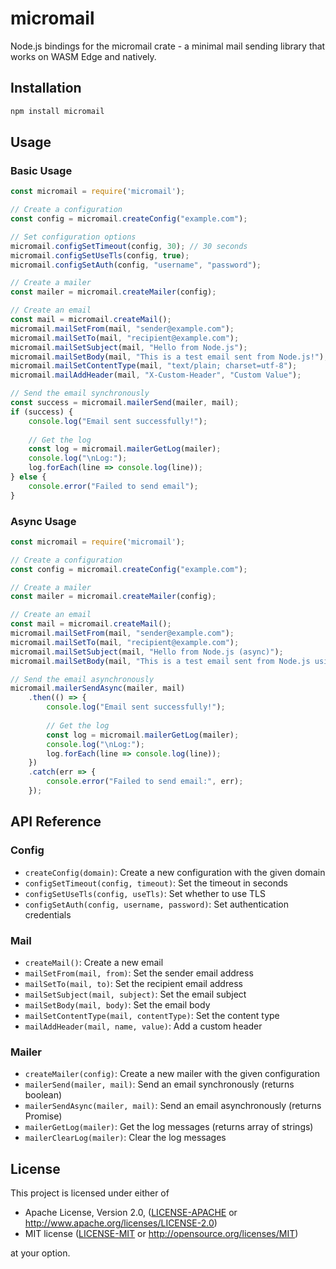 # micromail

Node.js bindings for the micromail crate - a minimal mail sending library that works on WASM Edge and natively.

## Installation

```bash
npm install micromail
```

## Usage

### Basic Usage

```javascript
const micromail = require('micromail');

// Create a configuration
const config = micromail.createConfig("example.com");

// Set configuration options
micromail.configSetTimeout(config, 30); // 30 seconds
micromail.configSetUseTls(config, true);
micromail.configSetAuth(config, "username", "password");

// Create a mailer
const mailer = micromail.createMailer(config);

// Create an email
const mail = micromail.createMail();
micromail.mailSetFrom(mail, "sender@example.com");
micromail.mailSetTo(mail, "recipient@example.com");
micromail.mailSetSubject(mail, "Hello from Node.js");
micromail.mailSetBody(mail, "This is a test email sent from Node.js!");
micromail.mailSetContentType(mail, "text/plain; charset=utf-8");
micromail.mailAddHeader(mail, "X-Custom-Header", "Custom Value");

// Send the email synchronously
const success = micromail.mailerSend(mailer, mail);
if (success) {
    console.log("Email sent successfully!");
    
    // Get the log
    const log = micromail.mailerGetLog(mailer);
    console.log("\nLog:");
    log.forEach(line => console.log(line));
} else {
    console.error("Failed to send email");
}
```

### Async Usage

```javascript
const micromail = require('micromail');

// Create a configuration
const config = micromail.createConfig("example.com");

// Create a mailer
const mailer = micromail.createMailer(config);

// Create an email
const mail = micromail.createMail();
micromail.mailSetFrom(mail, "sender@example.com");
micromail.mailSetTo(mail, "recipient@example.com");
micromail.mailSetSubject(mail, "Hello from Node.js (async)");
micromail.mailSetBody(mail, "This is a test email sent from Node.js using async/await!");

// Send the email asynchronously
micromail.mailerSendAsync(mailer, mail)
    .then(() => {
        console.log("Email sent successfully!");
        
        // Get the log
        const log = micromail.mailerGetLog(mailer);
        console.log("\nLog:");
        log.forEach(line => console.log(line));
    })
    .catch(err => {
        console.error("Failed to send email:", err);
    });
```

## API Reference

### Config

- `createConfig(domain)`: Create a new configuration with the given domain
- `configSetTimeout(config, timeout)`: Set the timeout in seconds
- `configSetUseTls(config, useTls)`: Set whether to use TLS
- `configSetAuth(config, username, password)`: Set authentication credentials

### Mail

- `createMail()`: Create a new email
- `mailSetFrom(mail, from)`: Set the sender email address
- `mailSetTo(mail, to)`: Set the recipient email address
- `mailSetSubject(mail, subject)`: Set the email subject
- `mailSetBody(mail, body)`: Set the email body
- `mailSetContentType(mail, contentType)`: Set the content type
- `mailAddHeader(mail, name, value)`: Add a custom header

### Mailer

- `createMailer(config)`: Create a new mailer with the given configuration
- `mailerSend(mailer, mail)`: Send an email synchronously (returns boolean)
- `mailerSendAsync(mailer, mail)`: Send an email asynchronously (returns Promise)
- `mailerGetLog(mailer)`: Get the log messages (returns array of strings)
- `mailerClearLog(mailer)`: Clear the log messages

## License

This project is licensed under either of

- Apache License, Version 2.0, ([LICENSE-APACHE](LICENSE-APACHE) or http://www.apache.org/licenses/LICENSE-2.0)
- MIT license ([LICENSE-MIT](LICENSE-MIT) or http://opensource.org/licenses/MIT)

at your option.